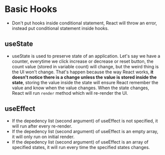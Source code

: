 # Basic Hooks

- Don't put hooks inside conditional statement, React will throw an error, instead put conditional statement inside hooks.

## useState

- useState is used to preserve state of an application. Let's say we have a counter, everytime we click increase or decrease or reset button, the count value (stored in variable count) will change, but the weird thing is the UI won't change. That's happen because the way React works, **it doesn't notice there is a change unless the value is stored inside the state**, storing the value inside the state will ensure React remember the value and know when the value changes. When the state changes, React will run `render` method which will re-render the UI.

## useEffect

- If the depedency list (second argument) of useEffect is not specified, it will run after every re-render.
- If the depedency list (second argument) of useEffect is an empty array, it will only run on initial render.
- If the depedency list (second argument) of useEffect is an array of specified states, it will run every time the specified states changes.
